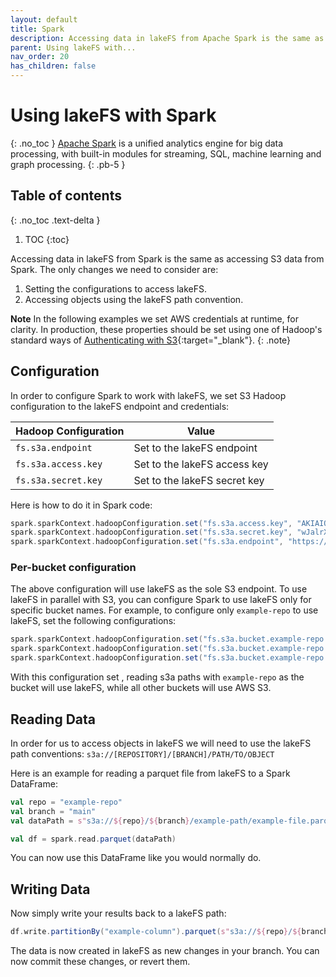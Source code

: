 ```yaml
---
layout: default
title: Spark
description: Accessing data in lakeFS from Apache Spark is the same as accessing S3 data from Apache Spark
parent: Using lakeFS with...
nav_order: 20
has_children: false
---
```


# Using lakeFS with Spark
{: .no_toc }
[Apache Spark](https://spark.apache.org/) is a unified analytics engine for big data processing, with built-in modules for streaming, SQL, machine learning and graph processing.
{: .pb-5 }

## Table of contents
{: .no_toc .text-delta }

1. TOC
{:toc}

Accessing data in lakeFS from Spark is the same as accessing S3 data from Spark.
The only changes we need to consider are:
1. Setting the configurations to access lakeFS.
1. Accessing objects using the lakeFS path convention.

**Note**
In the following examples we set AWS credentials at runtime, for clarity. In production, these properties should be set using one of Hadoop's standard ways of [Authenticating with S3](https://hadoop.apache.org/docs/current/hadoop-aws/tools/hadoop-aws/index.html#Authenticating_with_S3){:target="_blank"}.
{: .note}

## Configuration
In order to configure Spark to work with lakeFS, we set S3 Hadoop configuration to the lakeFS endpoint and credentials:

| Hadoop Configuration | Value                        |
|----------------------|------------------------------|
| `fs.s3a.endpoint`    | Set to the lakeFS endpoint   |
| `fs.s3a.access.key`  | Set to the lakeFS access key |
| `fs.s3a.secret.key`  | Set to the lakeFS secret key |

Here is how to do it in Spark code: 
```scala
spark.sparkContext.hadoopConfiguration.set("fs.s3a.access.key", "AKIAIOSFODNN7EXAMPLE")
spark.sparkContext.hadoopConfiguration.set("fs.s3a.secret.key", "wJalrXUtnFEMI/K7MDENG/bPxRfiCYEXAMPLEKEY")
spark.sparkContext.hadoopConfiguration.set("fs.s3a.endpoint", "https://s3.lakefs.example.com")
```
### Per-bucket configuration

The above configuration will use lakeFS as the sole S3 endpoint. To use lakeFS in parallel with S3, you can configure Spark to use lakeFS only for specific bucket names.
For example, to configure only `example-repo` to use lakeFS, set the following configurations:

```scala
spark.sparkContext.hadoopConfiguration.set("fs.s3a.bucket.example-repo.access.key", "AKIAIOSFODNN7EXAMPLE")
spark.sparkContext.hadoopConfiguration.set("fs.s3a.bucket.example-repo.secret.key", "wJalrXUtnFEMI/K7MDENG/bPxRfiCYEXAMPLEKEY")
spark.sparkContext.hadoopConfiguration.set("fs.s3a.bucket.example-repo.endpoint", "https://s3.lakefs.example.com")
```

With this configuration set , reading s3a paths with `example-repo` as the bucket will use lakeFS, while all other buckets will use AWS S3.

## Reading Data
In order for us to access objects in lakeFS we will need to use the lakeFS path conventions:
    ```s3a://[REPOSITORY]/[BRANCH]/PATH/TO/OBJECT```

Here is an example for reading a parquet file from lakeFS to a Spark DataFrame:

```scala
val repo = "example-repo"
val branch = "main"
val dataPath = s"s3a://${repo}/${branch}/example-path/example-file.parquet"

val df = spark.read.parquet(dataPath)
```

You can now use this DataFrame like you would normally do.

## Writing Data

Now simply write your results back to a lakeFS path:
```scala
df.write.partitionBy("example-column").parquet(s"s3a://${repo}/${branch}/output-path/")
```

The data is now created in lakeFS as new changes in your branch. You can now commit these changes, or revert them.
